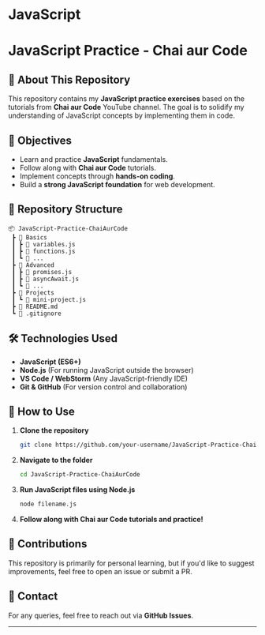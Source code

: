 # JavaScript

# JavaScript Practice - Chai aur Code

## 📌 About This Repository

This repository contains my **JavaScript practice exercises** based on the tutorials from **Chai aur Code** YouTube channel. The goal is to solidify my understanding of JavaScript concepts by implementing them in code.

## 🎯 Objectives

- Learn and practice **JavaScript** fundamentals.
- Follow along with **Chai aur Code** tutorials.
- Implement concepts through **hands-on coding**.
- Build a **strong JavaScript foundation** for web development.

## 📂 Repository Structure

```
📦 JavaScript-Practice-ChaiAurCode
 ┣ 📂 Basics
 ┃ ┣ 📜 variables.js
 ┃ ┣ 📜 functions.js
 ┃ ┗ 📜 ...
 ┣ 📂 Advanced
 ┃ ┣ 📜 promises.js
 ┃ ┣ 📜 asyncAwait.js
 ┃ ┗ 📜 ...
 ┣ 📂 Projects
 ┃ ┗ 📜 mini-project.js
 ┣ 📜 README.md
 ┗ 📜 .gitignore
```

## 🛠 Technologies Used

- **JavaScript (ES6+)**
- **Node.js** (For running JavaScript outside the browser)
- **VS Code / WebStorm** (Any JavaScript-friendly IDE)
- **Git & GitHub** (For version control and collaboration)

## 🚀 How to Use

1. **Clone the repository**
   ```sh
   git clone https://github.com/your-username/JavaScript-Practice-ChaiAurCode.git
   ```
2. **Navigate to the folder**
   ```sh
   cd JavaScript-Practice-ChaiAurCode
   ```
3. **Run JavaScript files using Node.js**
   ```sh
   node filename.js
   ```
4. **Follow along with Chai aur Code tutorials and practice!**

## 📢 Contributions

This repository is primarily for personal learning, but if you'd like to suggest improvements, feel free to open an issue or submit a PR.

## 📌 Contact

For any queries, feel free to reach out via **GitHub Issues**.

---
